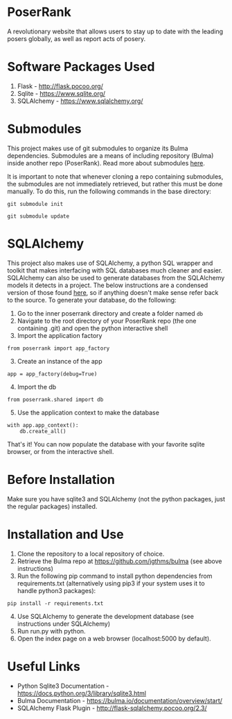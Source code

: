 # PoserRank

A revolutionary website that allows users to stay up to date with the leading
posers globally, as well as report acts of posery.

# Software Packages Used

1. Flask - http://flask.pocoo.org/
2. Sqlite - https://www.sqlite.org/
3. SQLAlchemy - https://www.sqlalchemy.org/

# Submodules

This project makes use of git submodules to organize its Bulma dependencies.
Submodules are a means of including repository (Bulma) inside another
repo (PoserRank).  Read more about submodules
[here](https://git-scm.com/book/en/v2/Git-Tools-Submodules).

It is important to note that whenever cloning a repo containing submodules, the
submodules are not immediately retrieved, but rather this must be done manually.
To do this, run the following commands in the base directory:

```
git submodule init
```

```
git submodule update
```

# SQLAlchemy

This project also makes use of SQLAlchemy, a python SQL wrapper and toolkit that makes interfacing with SQL databases much cleaner and easier.  SQLAlchemy can also be used to generate databases from the SQLAlchemy models it detects in a project.  The below instructions are a condensed version of those found [here](http://flask-sqlalchemy.pocoo.org/2.3/quickstart/), so if anything doesn't make sense refer back to the source.  To generate your database, do the following:

1. Go to the inner poserrank directory and create a folder named `db`
2. Navigate to the root directory of your PoserRank repo (the one containing .git) and open the python interactive shell
3. Import the application factory 
```
from poserrank import app_factory
```
3. Create an instance of the app
```
app = app_factory(debug=True)
```
4. Import the db
```
from poserrank.shared import db
```
5. Use the application context to make the database
```
with app.app_context():
    db.create_all()
```

That's it!  You can now populate the database with your favorite sqlite browser, or from the interactive shell.

# Before Installation

Make sure you have sqlite3 and SQLAlchemy (not the python packages, just the regular packages) installed.

# Installation and Use

1. Clone the repository to a local repository of choice.
2. Retrieve the Bulma repo at https://github.com/jgthms/bulma (see above instructions)
3. Run the following pip command to install python dependencies from requirements.txt (alternatively using pip3 if your system uses it to handle python3 packages):
```
pip install -r requirements.txt
```
4. Use SQLAlchemy to generate the development database (see instructions under SQLAlchemy)
5. Run run.py with python.
6. Open the index page on a web browser (localhost:5000 by default).

# Useful Links

* Python Sqlite3 Documentation - https://docs.python.org/3/library/sqlite3.html
* Bulma Documentation - https://bulma.io/documentation/overview/start/
* SQLAlchemy Flask Plugin - http://flask-sqlalchemy.pocoo.org/2.3/
